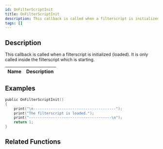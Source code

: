 ```yaml
---
id: OnFilterScriptInit
title: OnFilterScriptInit
description: This callback is called when a filterscript is initialized (loaded).
tags: []
---
```


## Description

This callback is called when a filterscript is initialized (loaded). It is only called inside the filterscript which is starting.

| Name | Description |
| ---- | ----------- |


## Examples

```c
public OnFilterScriptInit()
{
    print("\n--------------------------------------");
    print("The filterscript is loaded.");
    print("--------------------------------------\n");
    return 1;
}
```

## Related Functions
